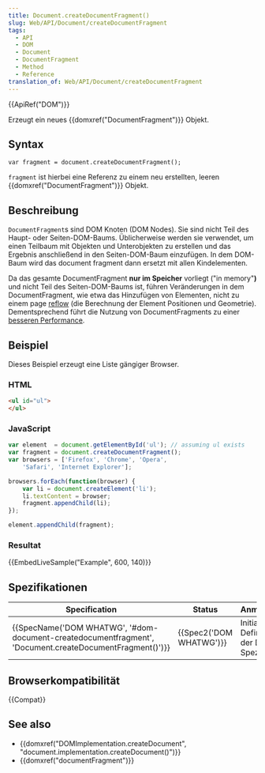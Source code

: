 ```yaml
---
title: Document.createDocumentFragment()
slug: Web/API/Document/createDocumentFragment
tags:
  - API
  - DOM
  - Document
  - DocumentFragment
  - Method
  - Reference
translation_of: Web/API/Document/createDocumentFragment
---
```

{{ApiRef("DOM")}}

Erzeugt ein neues {{domxref("DocumentFragment")}} Objekt.

## Syntax

    var fragment = document.createDocumentFragment();

`fragment` ist hierbei eine Referenz zu einem neu erstellten, leeren {{domxref("DocumentFragment")}} Objekt.

## Beschreibung

`DocumentFragment`s sind DOM Knoten (DOM Nodes). Sie sind nicht Teil des Haupt- oder Seiten-DOM-Baums. Üblicherweise werden sie verwendet, um einen Teilbaum mit Objekten und Unterobjekten zu erstellen und das Ergebnis anschließend in den Seiten-DOM-Baum einzufügen. In dem DOM-Baum wird das document fragment dann ersetzt mit allen Kindelementen.

Da das gesamte DocumentFragment **nur im Speicher** vorliegt ("in memory"**)** und nicht Teil des Seiten-DOM-Baums ist, führen Veränderungen in dem DocumentFragment, wie etwa das Hinzufügen von Elementen, nicht zu einem page [reflow](https://developers.google.com/speed/articles/reflow?csw=1) (die Berechnung der Element Positionen und Geometrie). Dementsprechend führt die Nutzung von DocumentFragments zu einer [besseren Performance](http://ejohn.org/blog/dom-documentfragments/).

## Beispiel

Dieses Beispiel erzeugt eine Liste gängiger Browser.

### HTML

```html
<ul id="ul">
</ul>
```

### JavaScript

```js
var element  = document.getElementById('ul'); // assuming ul exists
var fragment = document.createDocumentFragment();
var browsers = ['Firefox', 'Chrome', 'Opera',
    'Safari', 'Internet Explorer'];

browsers.forEach(function(browser) {
    var li = document.createElement('li');
    li.textContent = browser;
    fragment.appendChild(li);
});

element.appendChild(fragment);
```

### Resultat

{{EmbedLiveSample("Example", 600, 140)}}

## Spezifikationen

| Specification                                                                                                                            | Status                           | Anmerkungen                                    |
| ---------------------------------------------------------------------------------------------------------------------------------------- | -------------------------------- | ---------------------------------------------- |
| {{SpecName('DOM WHATWG', '#dom-document-createdocumentfragment', 'Document.createDocumentFragment()')}} | {{Spec2('DOM WHATWG')}} | Initiale Definition in der DOM 1 Spezifikation |

## Browserkompatibilität

{{Compat}}

## See also

- {{domxref("DOMImplementation.createDocument", "document.implementation.createDocument()")}}
- {{domxref("documentFragment")}}
